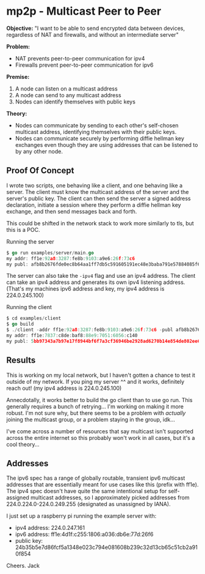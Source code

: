 # mp2p - Multicast Peer to Peer

**Objective:**
"I want to be able to send encrypted data between devices, regardless of NAT and firewalls, and
without an intermediate server"

**Problem:**
 - NAT prevents peer-to-peer communication for ipv4
 - Firewalls prevent peer-to-peer communication for ipv6

**Premise:**
 1. A node can listen on a multicast address
 2. A node can send to any multicast address
 3. Nodes can identify themselves with public keys

**Theory:**
 - Nodes can communicate by sending to each other's self-chosen multicast address, identifying themselves with their public keys.
 - Nodes can communicate securely by performing diffie hellman key exchanges even though they are using addresses that can be listened to by any other node.

## Proof Of Concept

I wrote two scripts, one behaving like a client, and one behaving like a server.
The client must know the multicast address of the server and the server's public key.
The client can then send the server a signed address declaration, initiate a session where
they perform a diffie hellman key exchange, and then send messages back and forth.

This could be shifted in the network stack to work more similarly to tls, but this is a POC.

Running the server
```go
$ go run examples/server/main.go
my addr: ff1e:92a8:3287:fe8b:9103:a9e6:26f:73c6
my publ: afb8b2676fde0ec8b64aa1ff7db5c591605191ec48e3baba791e57884085f6bd
```

The server can also take the `-ipv4` flag and use an ipv4 address. The client can take an ipv4 address and generates its own ipv4 listening address. (That's my machines ipv6 address and key, my ipv4 address is 224.0.245.100)

Running the client
```go
$ cd examples/client
$ go build
$ ./client -addr ff1e:92a8:3287:fe8b:9103:a9e6:26f:73c6 -publ afb8b2676fde0ec8b64aa1ff7db5c591605191ec48e3baba791e57884085f6bd
my addr: ff1e:7837:c8de:baf8:88e9:7051:6056:c140
my publ: 5bb97343a7b97e17f8944bf6f7a3cf36946be2928ad6270b14e854de802ee68a
```

## Results

This is working on my local network, but I haven't gotten a chance to test it outside of my network. If you ping my server ^^ and it works, definitely reach out! (my ipv4 address is 224.0.245.100)

Annecdotally, it works better to build the go client than to use go run.
This generally requires a bunch of retrying... I'm working on making it more robust.
I'm not sure why, but there seems to be a problem with _actually_ joining the multicast group, or a problem staying in the group, idk...

I've come across a number of resources that say multicast isn't supported across the entire internet so this probably won't work in all cases, but it's a cool theory...

## Addresses

The ipv6 spec has a range of globally routable, transient ipv6 multicast addresses that are essentially meant for use cases like this (prefix with ff1e). The ipv4 spec doesn't have quite the same intentional setup for self-assigned multicast addresses, so I approximately picked addresses from 224.0.224.0-224.0.249.255 (designated as unassigned by IANA).

I just set up a raspberry pi running the example server with:
 - ipv4 address: 224.0.247.161
 - ipv6 address: ff1e:4d1f:c255:1806:a036:db6e:77d:26f6
 - public key: 24b35b5e7d86fcf5a1348e023c794e081608b239c32d13cb65c51cb2a910f854

Cheers.
Jack
